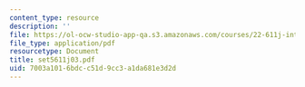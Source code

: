 ```yaml
---
content_type: resource
description: ''
file: https://ol-ocw-studio-app-qa.s3.amazonaws.com/courses/22-611j-introduction-to-plasma-physics-i-fall-2003/7003a1016bdcc51d9cc3a1da681e3d2d_set5611j03.pdf
file_type: application/pdf
resourcetype: Document
title: set5611j03.pdf
uid: 7003a101-6bdc-c51d-9cc3-a1da681e3d2d
---
```

